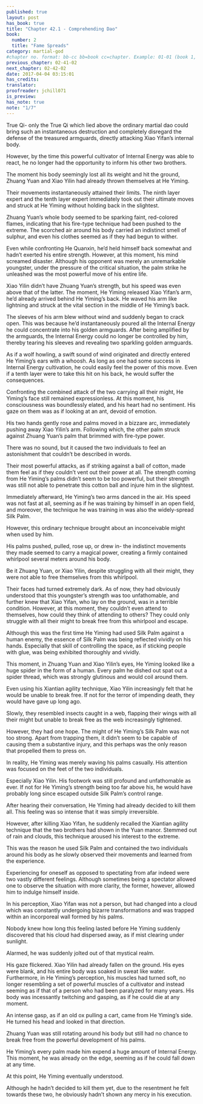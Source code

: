 ```yaml
---
published: true
layout: post
has_book: true
title: "Chapter 42.1 - Comprehending Dao"
book:
  number: 2
  title: "Fame Spreads"
category: martial-god
#chapter no. format: bb-cc bb=book cc=chapter. Example: 01-01 (book 1, chapter 1)
previous_chapter: 02-41-02
next_chapter: 02-42-02
date: 2017-04-04 03:15:01 
has_credits:
translator:
proofreader: jchill071
is_preview: 
has_note: true
note: "1/7"
---
```

True Qi- only the True Qi which lied above the ordinary martial dao could bring such an instantaneous destruction and completely disregard the defense of the treasured armguards, directly attacking Xiao Yifan’s internal body.

However, by the time this powerful cultivator of Internal Energy was able to react, he no longer had the opportunity to inform his other two brothers.

The moment his body seemingly lost all its weight and hit the ground, Zhuang Yuan and Xiao Yilin had already thrown themselves at He Yiming.

Their movements instantaneously attained their limits. The ninth layer expert and the tenth layer expert immediately took out their ultimate moves and struck at He Yiming without holding back in the slightest.

Zhuang Yuan’s whole body seemed to be sparking  faint, red-colored flames, indicating that his fire-type technique had been pushed to the extreme. The scorched air around his body carried an indistinct smell of sulphur, and even his clothes seemed as if they had begun to wither.
<!--more-->

Even while confronting He Quanxin, he’d held himself back somewhat and hadn’t exerted his entire strength. However, at this moment, his mind screamed disaster. Although his opponent was merely an unremarkable youngster, under the pressure of the critical situation, the palm strike he unleashed was the most powerful move of his entire life.

Xiao Yilin didn’t have Zhuang Yuan’s strength, but his speed was even above that of the latter. The moment, He Yiming released Xiao Yifan’s arm, he’d already arrived behind He Yiming’s back. He waved his arm like lightning and struck at the vital section in the middle of He Yiming’s back.

The sleeves of his arm blew without wind and suddenly began to crack open. This was because he’d instantaneously poured all the Internal Energy he could concentrate into his golden armguards. After being amplified by the armguards, the Internal Energy could no longer be controlled by him, thereby tearing his sleeves and revealing two sparkling golden armguards.

As if a wolf howling, a swift sound of wind originated and directly entered He Yiming’s ears with a whoosh.  As long as one had some success in Internal Energy cultivation, he could easily feel the power of this move. Even if a tenth layer were to take this hit on his back, he would suffer the consequences.

Confronting the combined attack of the two carrying  all their might, He Yiming’s face still remained expressionless. At this moment, his consciousness was boundlessly elated, and his heart had no sentiment. His gaze on them was as if looking at an ant, devoid of emotion.

His two hands gently rose and palms moved in a bizzare arc, immediately pushing away Xiao Yilin’s arm. Following which, the other palm struck against Zhuang Yuan’s palm that brimmed with fire-type power.

There was no sound, but it caused the two individuals to feel an astonishment that couldn’t be described in words.

Their most powerful attacks, as if striking against a ball of cotton, made them feel as if they couldn’t vent out their power at all. The strength coming from He Yiming’s palms didn’t seem to be too powerful, but their strength was still not able to penetrate this cotton ball and injure him in the slightest.

Immediately afterward, He Yiming’s two arms danced in the air. His speed was not fast at all, seeming as if he was training by himself in an open field, and moreover, the technique he was training in was also the widely-spread Silk Palm.

However, this ordinary technique brought about an inconceivable might when used by him.

His palms pushed, pulled, rose up, or drew in- the indistinct movements they made seemed to carry a magical power, creating a firmly contained whirlpool several meters around his body.

Be it Zhuang Yuan, or Xiao Yilin, despite struggling with all their might, they were not able to free themselves from this whirlpool.

Their faces had turned extremely dark. As of now, they had obviously understood that this youngster’s strength was too unfathomable, and further knew that Xiao Yifan, who lay on the ground, was in a terrible condition. However, at this moment, they couldn’t even attend to themselves, how could they think of attending to others? They could only struggle with all their might to break free from this whirlpool and escape.

Although this was the first time He Yiming had used Silk Palm against a human enemy, the essence of Silk Palm was being reflected vividly on his hands. Especially that skill of controlling the space, as if sticking people with glue, was being exhibited thoroughly and vividly.

This moment, in Zhuang Yuan and Xiao Yilin’s eyes, He Yiming looked like a huge spider in the form of a human. Every palm he dished out spat out a spider thread, which was strongly glutinous and would coil around them.

Even using his Xiantian agility technique, Xiao Yilin increasingly felt that he would be unable to break free. If not for the terror of impending death, they would have gave up long ago.

Slowly, they resembled insects caught in a web, flapping their wings with all their might but unable to break free as the web increasingly tightened.

However, they had one hope. The might of He Yiming’s Silk Palm was not too strong. Apart from trapping them, it didn’t seem to be capable of causing them a substantive injury, and this perhaps  was the only reason that propelled them to press on.

In reality, He Yiming was merely waving his palms casually. His attention was focused on the feet of the two individuals.

Especially Xiao Yilin. His footwork was still profound and unfathomable as ever. If not for He Yiming’s strength being too far above his, he would have probably long since escaped outside Silk Palm’s control range.

After hearing their conversation, He Yiming had already decided to kill them all. This feeling was so intense that it was simply irreversible.

However, after killing Xiao Yifan, he suddenly recalled the Xiantian agility technique that the two brothers had shown in the Yuan manor. Stemmed out of rain and clouds, this technique aroused his interest to the extreme.

This was the reason he used Silk Palm and contained the two individuals around his body as he slowly observed their movements and learned from the experience.

Experiencing for oneself as opposed to spectating from afar indeed were two vastly different feelings. Although sometimes being a spectator allowed one to observe the situation with more clarity, the former, however, allowed him to indulge himself inside.

In his perception, Xiao Yifan was not a person, but had changed into a cloud which was constantly undergoing bizarre transformations and was trapped within an incorporeal wall formed by his palms.

Nobody knew how long this feeling lasted before He Yiming suddenly discovered that his cloud had dispersed away, as if mist clearing under sunlight.

Alarmed, he was suddenly jolted out of that mystical realm.

His gaze flickered. Xiao Yilin had already fallen on the ground. His eyes were blank, and his entire body was soaked in sweat like water. Furthermore, in He Yiming’s perception, his muscles had turned soft, no longer resembling a set of powerful muscles of a cultivator and instead seeming as if that of a person who had been paralyzed for many years. His body was incessantly twitching and gasping, as if he could die at any moment.

An intense gasp, as if an old ox pulling a cart, came from He Yiming’s side. He turned his head and looked in that direction.

Zhuang Yuan was still rotating around his body but still had no chance to break free from the powerful development of his palms.

He Yiming’s every palm made him expend a huge amount of Internal Energy. This moment, he was already on the edge, seeming as if he could fall down at any time.

At this point, He Yiming eventually understood.

Although he hadn’t decided to kill them yet, due to the resentment he felt towards these two, he obviously hadn’t shown any mercy in his execution. 
